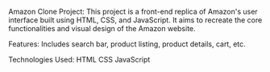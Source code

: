 Amazon Clone Project:
This project is a front-end replica of Amazon's user interface built using HTML, CSS, and JavaScript. It aims to recreate the core functionalities and visual design of the Amazon website.

Features:
Includes search bar, product listing, product details, cart, etc.

Technologies Used:
HTML
CSS
JavaScript
